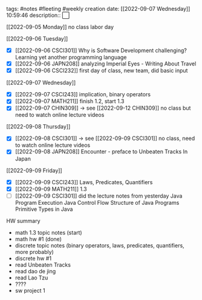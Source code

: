 tags: #notes #fleeting #weekly
creation date: [[2022-09-07 Wednesday]] 10:59:46
description:: ⬜

[[2022-09-05 Monday]]
no class labor day

[[2022-09-06 Tuesday]]
- [x] [[2022-09-06 CSCI301]]
      Why is Software Development challenging?
      Learning yet another programming language
- [x] [[2022-09-06 JAPN208]]
      analyzing Imperial Eyes - Writing About Travel
- [x] [[2022-09-06 CSCI232]]
      first day of class, new team, did basic input

[[2022-09-07 Wednesday]]
- [x] [[2022-09-07 CSCI243]]
      implication, binary operators
- [x] [[2022-09-07 MATH211]]
      finish 1.2, start 1.3
- [x] [[2022-09-07 CHIN309]] -> see [[2022-09-12 CHIN309]]
      no class but need to watch online lecture videos
  
[[2022-09-08 Thursday]]
- [x] [[2022-09-08 CSCI301]] -> see [[2022-09-09 CSCI301]]
      no class, need to watch online lecture videos
- [x] [[2022-09-08 JAPN208]]
      Encounter - preface to Unbeaten Tracks In Japan

[[2022-09-09 Friday]]
- [x] [[2022-09-09 CSCI243]]
      Laws, Predicates, Quantifiers
- [x] [[2022-09-09 MATH211]]
      1.3
- [ ] [[2022-09-09 CSCI301]]
      did the lecture notes from yesterday
      Java Program Execution
      Java Control Flow
      Structure of Java Programs
      Primitive Types in Java

HW summary
- math 1.3 topic notes (start)
- math hw #1 (done)
- discrete topic notes (binary operators, laws, predicates, quantifiers, more probably)
- discrete hw #1
- read Unbeaten Tracks
- read dao de jing
- read Lao Tzu
- ????
- sw project 1